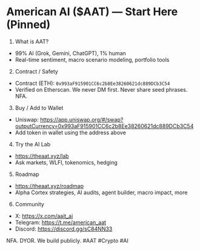 # American AI ($AAT) — Start Here (Pinned)

1) What is AAT?
- 99% AI (Grok, Gemini, ChatGPT), 1% human
- Real-time sentiment, macro scenario modeling, portfolio tools

2) Contract / Safety
- Contract (ETH): `0x993aF915901CC6c2b8Ee38260621dc889DCb3C54`
- Verified on Etherscan. We never DM first. Never share seed phrases. NFA.

3) Buy / Add to Wallet
- Uniswap: https://app.uniswap.org/#/swap?outputCurrency=0x993aF915901CC6c2b8Ee38260621dc889DCb3C54
- Add token in wallet using the address above

4) Try the AI Lab
- https://theaat.xyz/lab
- Ask markets, WLFI, tokenomics, hedging

5) Roadmap
- https://theaat.xyz/roadmap
- Alpha Cortex strategies, AI audits, agent builder, macro impact, more

6) Community
- X: https://x.com/aait_ai
- Telegram: https://t.me/american_aat
- Discord: https://discord.gg/sC84NN33

NFA. DYOR. We build publicly. #AAT #Crypto #AI
